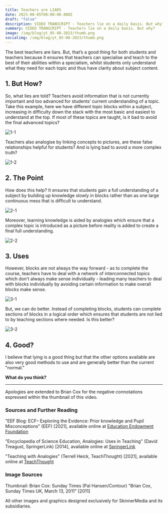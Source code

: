 ```yaml
---
title: Teachers are LIARS
date: 2023-08-05T08:00:00.000Z
draft: "false"
description: VIDEO TRANSCRIPT - Teachers lie on a daily basis. But why?
summary: VIDEO TRANSCRIPT - Teachers lie on a daily basis. But why?
image: /img/blog/yt_05-08-2023/thumb.png
socialimg: /img/blog/yt_05-08-2023/thumb.png
---
```


The best teachers are liars. But, that’s a good thing for both students and teachers because it ensures that teachers can specialise and teach to the best of their abilities within a specialism, whilst students only understand what they need for each topic and thus have clarity about subject content.

## 1. But How?

So, what lies are told? Teachers avoid information that is not currently important and too advanced for students’ current understanding of a topic. Take this example, here we have different topic blocks within a subject, increasing in difficulty down the stack with the most basic and easiest to understand at the top. If most of these topics are taught, is it bad to avoid the final advanced topics?

![1-1](/img/blog/yt_05-08-2023/1-1.png)

Teachers also analogise by linking concepts to pictures, are these false relationships helpful for students? And is lying bad to avoid a more complex truth?

![1-2](/img/blog/yt_05-08-2023/1-2.png)

## 2. The Point

How does this help? It ensures that students gain a full understanding of a subject by building up knowledge slowly in blocks rather than as one large continuous mess that is difficult to understand.

![2-1](/img/blog/yt_05-08-2023/2-1.png)

Moreover, learning knowledge is aided by analogies which ensure that a complex topic is introduced as a picture before reality is added to create a final full understanding.

![2-2](/img/blog/yt_05-08-2023/2-2.png)

## 3. Uses

However, blocks are not always the way forward - as to complete the course, teachers have to deal with a network of interconnected topics which don’t always make sense individually - leading many teachers to deal with blocks individually by avoiding certain information to make overall blocks make sense.

![3-1](/img/blog/yt_05-08-2023/3-1.png)

But, we can do better. Instead of completing blocks, students can complete sections of blocks in a logical order which ensures that students are not lied to by teaching sections where needed. Is this better?

![3-2](/img/blog/yt_05-08-2023/3-2.png)

## 4. Good?

I believe that lying is a good thing but that the other options available are also very good methods to use and are generally better than the current "normal."

**What do you think?**

---

Apologies are extended to Brian Cox for the negative connotations expressed within the thumbnail of this video.

### Sources and Further Reading

"EEF Blog: ECF– Exploring the Evidence: Prior knowledge and Pupil Misconceptions" (EEF) \[2021], available online at [Education Endowment Foundation](https://educationendowmentfoundation.org.uk/news/eef-blog-ecf-exploring-the-evidence-prior-knowledge-and-pupil-misconceptions)

"Encyclopedia of Science Education, Analogies: Uses in Teaching" (David Treagust, SpringerLink) \[2014], available online at [SpringerLink](https://link.springer.com/referenceworkentry/10.1007/978-94-007-6165-0_185-2)

"Teaching with Analogies" (Terrell Heick, TeachThought) \[2021], available online at [TeachThought](https://www.teachthought.com/critical-thinking/teaching-with-analogies)

### Image Sources

Thumbnail: Brian Cox: Sunday Times (Pal Hansen/Contour) "Brian Cox, Sunday Times UK, March 13, 2011" \[2011]

All other images and graphics designed exclusively for SkinnerMedia and its subsidiaries.
